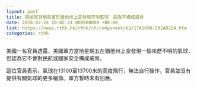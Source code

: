 ```yaml
---
layout: post
title: 美國官員稱美軍於猶他州上空發現不明氣球　認為不構成威脅
date: 2024-02-24 10:02:21.000000000 +08:00
link: https://news.rthk.hk/rthk/ch/component/k2/1741698-20240224.htm
categories: rthk
---
```


美國一名官員透露，美國軍方當地星期五在猶他州上空發現一個來歷不明的氣球，但認為它不會對民航或國家安全構成威脅。

這位官員表示，氣球在13100至13700米的高度飛行，無法自行操作，官員並沒有提供有關氣球的更多細節。軍方暫時未有回應。
